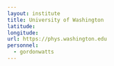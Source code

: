 ```yaml
---
layout: institute
title: University of Washington
latitude:
longitude:
url: https://phys.washington.edu
personnel:
  - gordonwatts
---
```



